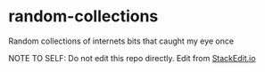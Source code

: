 # random-collections
Random collections of internets bits that caught my eye once

NOTE TO SELF: Do not edit this repo directly. Edit from [StackEdit.io](https://stackedit.io/app#providerId=githubWorkspace&owner=guumaster&repo=random-collections&branch=master)
<!--stackedit_data:
eyJoaXN0b3J5IjpbLTY4Nzg5NTAxOV19
-->